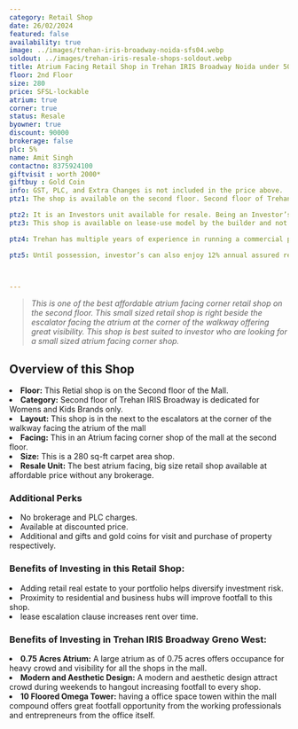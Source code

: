 ```yaml
---
category: Retail Shop
date: 26/02/2024
featured: false
availability: true
image: ../images/trehan-iris-broadway-noida-sfs04.webp
soldout: ../images/trehan-iris-resale-shops-soldout.webp
title: Atrium Facing Retail Shop in Trehan IRIS Broadway Noida under 50 lakhs
floor: 2nd Floor
size: 280
price: SFSL-lockable
atrium: true
corner: true
status: Resale
byowner: true
discount: 90000
brokerage: false
plc: 5%
name: Amit Singh
contactno: 8375924100
giftvisit : worth 2000*
giftbuy : Gold Coin
info: GST, PLC, and Extra Changes is not included in the price above.
ptz1: The shop is available on the second floor. Second floor of Trehan IRIS Broadway is dedicated for Womens and Kids Retail Stores.

ptz2: It is an Investors unit available for resale. Being an Investor’s unit being directly sold, there won’t be any brokerage included in the price.
ptz3: This shop is available on lease-use model by the builder and not for personal use.

ptz4: Trehan has multiple years of experience in running a commercial project on lease model, so the investors can be assured for rental yield from their shop for a long period of time.

ptz5: Until possession, investor’s can also enjoy 12% annual assured return by the builder.



---
```


> _This is one of the best affordable atrium facing corner retail shop on the second floor. This small sized retail shop is right beside the escalator facing the atrium at the corner of the walkway offering great visibility. This shop is best suited to investor who are looking for a small sized atrium facing corner shop._

## Overview of this Shop
<li><b> Floor:</b> This Retial shop is on the Second floor of the Mall.
<li><b> Category:</b> Second floor of Trehan IRIS Broadway is dedicated for Womens and Kids Brands only.
<li><b> Layout:</b> This shop is in the next to the escalators at the corner of the walkway facing the atrium of the mall
<li><b> Facing:</b> This in an Atrium facing corner shop of the mall at the second floor.
<li><b> Size:</b> This is a 280 sq-ft carpet area shop.
<li><b> Resale Unit:</b> The best atrium facing, big size retail shop available at affordable price without any brokerage.

### Additional Perks
<li> No brokerage and PLC charges.
<li> Available at discounted price.
<li> Additional and gifts and gold coins for visit and purchase of property respectively.

### Benefits of Investing in this Retail Shop:
<li> Adding retail real estate to your portfolio helps diversify investment risk.
<li> Proximity to residential and business hubs will improve footfall to this shop.
<li> lease escalation clause increases rent over time.

### Benefits of Investing in Trehan IRIS Broadway Greno West:
<li><b> 0.75 Acres Atrium:</b> A large atrium as of 0.75 acres offers occupance for heavy crowd and visibility for all the shops in the mall.
<li><b> Modern and Aesthetic Design:</b> A modern and aesthetic design attract crowd during weekends to hangout increasing footfall to every shop.
<li><b> 10 Floored Omega Tower:</b> having a office space towen within the mall compound offers great footfall opportunity from the working professionals and entrepreneurs from the office itself.